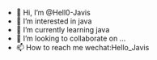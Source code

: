 - 👋 Hi, I’m @Hell0-Javis
- 👀 I’m interested in java
- 🌱 I’m currently learning java
- 💞️ I’m looking to collaborate on ...
- 📫 How to reach me wechat:Hello_Javis

<!---
Hell0-Javis/Hell0-Javis is a ✨ special ✨ repository because its `README.md` (this file) appears on your GitHub profile.
You can click the Preview link to take a look at your changes.
--->
